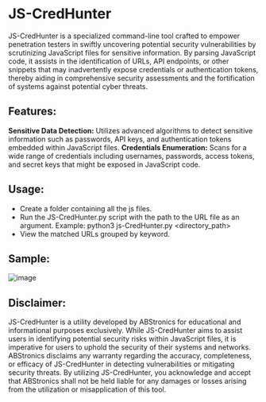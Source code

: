 # JS-CredHunter
JS-CredHunter is a specialized command-line tool crafted to empower penetration testers in swiftly uncovering potential security vulnerabilities by scrutinizing JavaScript files for sensitive information. By parsing JavaScript code, it assists in the identification of URLs, API endpoints, or other snippets that may inadvertently expose credentials or authentication tokens, thereby aiding in comprehensive security assessments and the fortification of systems against potential cyber threats.

## Features:
**Sensitive Data Detection:** Utilizes advanced algorithms to detect sensitive information such as passwords, API keys, and authentication tokens embedded within JavaScript files.
**Credentials Enumeration:** Scans for a wide range of credentials including usernames, passwords, access tokens, and secret keys that might be exposed in JavaScript code.

## Usage:
* Create a folder containing all the js files.
* Run the JS-CredHunter.py script with the path to the URL file as an argument. Example: python3 js-CredHunter.py <directory_path>
* View the matched URLs grouped by keyword.

## Sample:
![image](https://github.com/AS-AbdulSamad/JS-CredHunter/assets/116205223/841bb9e2-6697-45a4-9796-bd8b5fb7d96e)

## Disclaimer:
JS-CredHunter is a utility developed by ABStronics for educational and informational purposes exclusively. While JS-CredHunter aims to assist users in identifying potential security risks within JavaScript files, it is imperative for users to uphold the security of their systems and networks. ABStronics disclaims any warranty regarding the accuracy, completeness, or efficacy of JS-CredHunter in detecting vulnerabilities or mitigating security threats. By utilizing JS-CredHunter, you acknowledge and accept that ABStronics shall not be held liable for any damages or losses arising from the utilization or misapplication of this tool.
